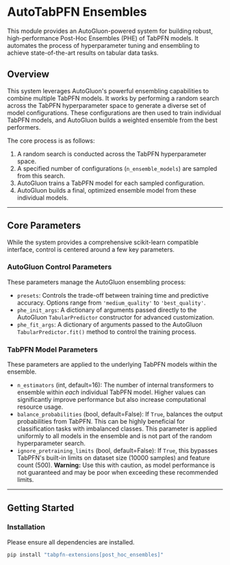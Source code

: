 # AutoTabPFN Ensembles

This module provides an AutoGluon-powered system for building robust, high-performance Post-Hoc Ensembles (PHE) of TabPFN models. It automates the process of hyperparameter tuning and ensembling to achieve state-of-the-art results on tabular data tasks.


## Overview

This system leverages AutoGluon's powerful ensembling capabilities to combine multiple TabPFN models. It works by performing a random search across the TabPFN hyperparameter space to generate a diverse set of model configurations. These configurations are then used to train individual TabPFN models, and AutoGluon builds a weighted ensemble from the best performers.

The core process is as follows:
1.  A random search is conducted across the TabPFN hyperparameter space.
2.  A specified number of configurations (`n_ensemble_models`) are sampled from this search.
3.  AutoGluon trains a TabPFN model for each sampled configuration.
4.  AutoGluon builds a final, optimized ensemble model from these individual models.

---

## Core Parameters

While the system provides a comprehensive scikit-learn compatible interface, control is centered around a few key parameters.

### AutoGluon Control Parameters

These parameters manage the AutoGluon ensembling process:

* `presets`: Controls the trade-off between training time and predictive accuracy. Options range from `'medium_quality'` to `'best_quality'`.
* `phe_init_args`: A dictionary of arguments passed directly to the AutoGluon `TabularPredictor` constructor for advanced customization.
* `phe_fit_args`: A dictionary of arguments passed to the AutoGluon `TabularPredictor.fit()` method to control the training process.

### TabPFN Model Parameters

These parameters are applied to the underlying TabPFN models within the ensemble.

* `n_estimators` (int, default=16): The number of internal transformers to ensemble within *each* individual TabPFN model. Higher values can significantly improve performance but also increase computational resource usage.
* `balance_probabilities` (bool, default=False): If `True`, balances the output probabilities from TabPFN. This can be highly beneficial for classification tasks with imbalanced classes. This parameter is applied uniformly to all models in the ensemble and is not part of the random hyperparameter search.
* `ignore_pretraining_limits` (bool, default=False): If `True`, this bypasses TabPFN's built-in limits on dataset size (10000 samples) and feature count (500). **Warning:** Use this with caution, as model performance is not guaranteed and may be poor when exceeding these recommended limits.


---

## Getting Started

### Installation

Please ensure all dependencies are installed.

```bash
pip install "tabpfn-extensions[post_hoc_ensembles]"